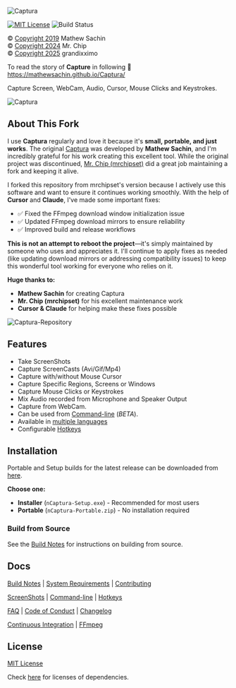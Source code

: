 ![Captura](https://mathewsachin.github.io/Captura/assets/Banner.png)

[![MIT License](https://img.shields.io/badge/license-MIT-blue.svg?style=flat-square)](LICENSE.md)
![Build Status](https://github.com/grandixximo/nCaptura/actions/workflows/build.yml/badge.svg)



&copy; [Copyright 2019](mathew/LICENSE_MathewSachin.md) Mathew Sachin  
&copy; [Copyright 2024](LICENSE.md) Mr. Chip  
&copy; [Copyright 2025](LICENSE.md) grandixximo

To read the story of **Capture** in following
:link: <https://mathewsachin.github.io/Captura/>

Capture Screen, WebCam, Audio, Cursor, Mouse Clicks and Keystrokes.


![Captura](docs/Screenshots/Captura.png)


## About This Fork

I use **Captura** regularly and love it because it's **small, portable, and just works**. The original [Captura](https://github.com/MathewSachin/Captura) was developed by **Mathew Sachin**, and I'm incredibly grateful for his work creating this excellent tool. While the original project was discontinued, [Mr. Chip (mrchipset)](https://github.com/mrchipset/nCaptura) did a great job maintaining a fork and keeping it alive.

I forked this repository from mrchipset's version because I actively use this software and want to ensure it continues working smoothly. With the help of **Cursor** and **Claude**, I've made some important fixes:

- ✅ Fixed the FFmpeg download window initialization issue
- ✅ Updated FFmpeg download mirrors to ensure reliability
- ✅ Improved build and release workflows

**This is not an attempt to reboot the project**—it's simply maintained by someone who uses and appreciates it. I'll continue to apply fixes as needed (like updating download mirrors or addressing compatibility issues) to keep this wonderful tool working for everyone who relies on it.

**Huge thanks to:**
- **Mathew Sachin** for creating Captura
- **Mr. Chip (mrchipset)** for his excellent maintenance work
- **Cursor & Claude** for helping make these fixes possible

![Captura-Repository](docs/Screenshots/Captura_Github_Repo.png)


## Features

- Take ScreenShots
- Capture ScreenCasts (Avi/Gif/Mp4)
- Capture with/without Mouse Cursor
- Capture Specific Regions, Screens or Windows
- Capture Mouse Clicks or Keystrokes
- Mix Audio recorded from Microphone and Speaker Output
- Capture from WebCam.
- Can be used from [Command-line](https://mathewsachin.github.io/Captura/cmdline) (*BETA*).
- Available in [multiple languages](https://mathewsachin.github.io/Captura/translation)
- Configurable [Hotkeys](https://mathewsachin.github.io/Captura/hotkeys)

## Installation

[latest]: https://github.com/grandixximo/nCaptura/releases/latest

Portable and Setup builds for the latest release can be downloaded from [here][latest].

**Choose one:**
- **Installer** (`nCaptura-Setup.exe`) - Recommended for most users
- **Portable** (`nCaptura-Portable.zip`) - No installation required

### Build from Source

See the [Build Notes](docs/Build.md) for instructions on building from source.

## Docs
[Build Notes](docs/Build.md) | [System Requirements](docs/System-Requirements.md) | [Contributing](CONTRIBUTING.md)

[ScreenShots](docs/Screenshots) | [Command-line](docs/Cmdline/README.md) | [Hotkeys](https://mathewsachin.github.io/Captura/hotkeys)

[FAQ](docs/FAQ.md) | [Code of Conduct](CODE_OF_CONDUCT.md) | [Changelog](docs/Changelogs/README.md)

[Continuous Integration](docs/CI.md) | [FFmpeg](docs/FFmpeg.md)

## License

[MIT License](LICENSE.md)

Check [here](licenses/) for licenses of dependencies.
